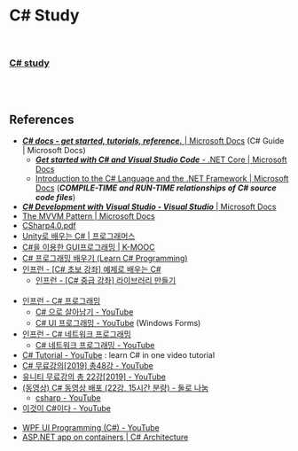 
C# Study
==========

 <br/>

### [C# study](https://docs.google.com/document/d/1agDV6PAjQPZS7vOzGwRgSs9LKZf-u9mS_BUOndE_1DM/edit)


 <br/><br/>


## References
- [___C# docs - get started, tutorials, reference.___ | Microsoft Docs](https://docs.microsoft.com/en-us/dotnet/csharp/) (C# Guide | Microsoft Docs)
    - [___Get started with C# and Visual Studio Code___ - .NET Core | Microsoft Docs](https://docs.microsoft.com/en-us/dotnet/core/tutorials/with-visual-studio-code)
    - [Introduction to the C# Language and the .NET Framework | Microsoft Docs](https://docs.microsoft.com/en-us/dotnet/csharp/getting-started/introduction-to-the-csharp-language-and-the-net-framework) (___COMPILE-TIME and RUN-TIME relationships of C# source code files___)
- [___C# Development with Visual Studio - Visual Studio___ | Microsoft Docs](https://docs.microsoft.com/en-us/visualstudio/get-started/csharp/?view=vs-2019)
- [The MVVM Pattern | Microsoft Docs](https://docs.microsoft.com/en-us/previous-versions/msp-n-p/hh848246(v=pandp.10))
- [CSharp4.0.pdf](https://direct.co.kr/cs/CSharp4.0.pdf)
- [Unity로 배우는 C# | 프로그래머스](https://programmers.co.kr/learn/courses/1)
- [C#을 이용한 GUI프로그래밍 | K-MOOC](http://www.kmooc.kr/courses/course-v1:SMUk+SMU2018_03+2019_1_T3/about)
- [C# 프로그래밍 배우기 (Learn C# Programming)](http://www.csharpstudy.com/)
- [인프런 - [C# 초보 강좌] 예제로 배우는 C#](https://www.inflearn.com/course/c-%EC%B4%88%EB%B3%B4-%EA%B0%95%EC%A2%8C-%EC%98%88%EC%A0%9C%EB%A1%9C-%EB%B0%B0%EC%9A%B0%EB%8A%94-c#description)
    - [인프런 - [C# 중급 강좌] 라이브러리 만들기](https://www.inflearn.com/course/c-%EC%A4%91%EA%B8%89-%EA%B0%95%EC%A2%8C-%EB%9D%BC%EC%9D%B4%EB%B8%8C%EB%9F%AC%EB%A6%AC-%EB%A7%8C%EB%93%A4%EA%B8%B0)  <br/><br/>
- [인프런 - C# 프로그래밍](https://www.inflearn.com/course/c-%ED%94%84%EB%A1%9C%EA%B7%B8%EB%9E%98%EB%B0%8D#)
    - [C# 으로 살아남기 - YouTube](https://www.youtube.com/playlist?list=PLOKPEzlY4JKQNiHEQ4SDBxAFo9RDod8Tm)
    - [C# UI 프로그래밍 - YouTube](https://www.youtube.com/playlist?list=PLOKPEzlY4JKT83UbV2aphfVmH_hh2zsUh) (Windows Forms)
- [인프런 - C# 네트워크 프로그래밍](https://www.inflearn.com/course/c-%EB%84%A4%ED%8A%B8%EC%9B%8C%ED%81%AC-%ED%94%84%EB%A1%9C%EA%B7%B8%EB%9E%98%EB%B0%8D#)
    - [C# 네트워크 프로그래밍 - YouTube](https://www.youtube.com/playlist?list=PLOKPEzlY4JKS_0T0ETVAJ48He2LaT2ONW)
- [C# Tutorial - YouTube](https://www.youtube.com/watch?v=lisiwUZJXqQ) : learn C# in one video tutorial
- [C# 무료강의[2019] 총48강 - YouTube](https://www.youtube.com/playlist?list=PL4SIC1d_ab-Y-bBKojxhtFWwNpawMM1h5)
- [유니티 무료강의 총 22강[2019] - YouTube](https://www.youtube.com/playlist?list=PL4SIC1d_ab-avhu7-dI5-YK3rHlH-lZwB)
- [(동영상) C# 동영상 배포 (22강, 15시간 분량) - 둘로 나눔](https://gcamp.tistory.com/1154?category=817332)
    - [csharp - YouTube](https://www.youtube.com/playlist?list=PLieE0qnqO2kSs3gcYldYgtPo3Mx3kuvaU)
- [이것이 C#이다 - YouTube](https://www.youtube.com/playlist?list=PLVsNizTWUw7H1861aUZjGVEPaKqp6WMim)  <br/><br/>
- [WPF UI Programming (C#) - YouTube](https://www.youtube.com/playlist?list=PLrW43fNmjaQVYF4zgsD0oL9Iv6u23PI6M)
- [ASP.NET app on containers | C# Architecture](https://github.com/dotnet-architecture/eShopOnContainers)


 <br/><br/>